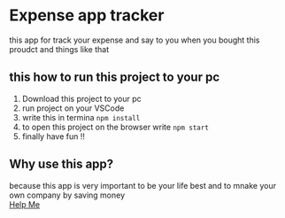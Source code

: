 # Expense app tracker
this app for track your expense and say to you when you bought this proudct and things like that
## this how to run this project to your pc
1. Download this project to your pc
2. run project on your VSCode
3. write this in termina `npm install`
4. to open this project on the browser write `npm start`
5. finally have fun !!
## Why use this app?
because this app is very important to be your life best and to mnake your own company by saving money <br>
[Help Me](https://github.blog/2013-01-31-relative-links-in-markup-files/)
